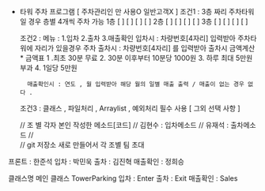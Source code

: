 * 타워 주차 프로그램 [ 주차관리인 만 사용O  일반고객X ] 
	조건1 : 3층 짜리 주차타워일 경우 층별 4개씩 주차 가능 
		1층 [ ] [ ] [ ] [ ]
		2층 [ ] [ ] [ ] [ ]
		3층 [ ] [ ] [ ] [ ]

	조건2 : 메뉴 : 1.입차 2.출차 3.매출확인
		입차시 : 차량번호[4자리] 입력받아 주차타워에 자리가 있을경우 주차 
		출차시 : 차량번호[4자리] 를 입력받아 출차시 금액계산
			* 금액표 
				1 .최초 30분 무료 
				2. 30분 이후부터 10분당 1000원
				3. 하루 최대 5만원 부과
				4. 1일당 5만원

		매출확인시 : 연도 , 월 입력받아 해당 월의 일별 매출 출력 / 매출이 없는 경우 없다 .

	조건3 : 클래스 , 파일처리 , Arraylist , 예외처리 필수 사용 [ 그외 선택 사항 ] 

	
	// 조 별 각자 본인 작성한 메소드[코드]
		// 김현수 : 입차메소드 
		// 유재석 : 출차메소드
		//  
	// git 저장소 새로 만들어서 각 조별 팀 초대
  
프론트 : 한준석
입차 : 박민욱
출차 : 김진혁
매출확인 : 정희승
  
  클래스명
  메인 클래스 TowerParking
  입차 : Enter
  출차 : Exit
  매출확인 : Sales
  
  
